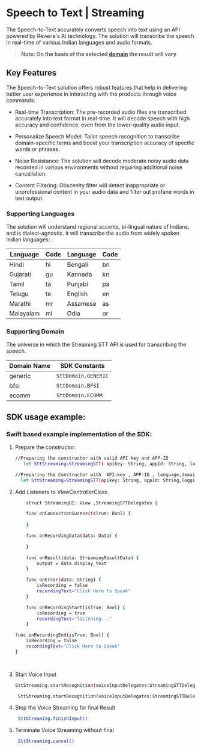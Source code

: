 # Speech to Text | Streaming
The Speech-to-Text accurately converts speech into text using an API powered by Reverie's AI technology. The solution will transcribe the speech in real-time of various Indian languages and audio formats.
> **Note: On the basis of the selected [domain](#supporting-domain) the result will vary**
## Key Features
The Speech-to-Text solution offers robust features that help in delivering better user experience in interacting with the products through voice commands:

- Real-time Transcription:
The pre-recorded audio files are transcribed accurately into text format in real-time. It will decode speech with high accuracy and confidence, even from the lower-quality audio input.

- Personalize Speech Model:
Tailor speech recognition to transcribe domain-specific terms and boost your transcription accuracy of specific words or phrases.

- Noise Resistance:
The solution will decode moderate noisy audio data recorded in various environments without requiring additional noise cancellation.

- Content Filtering:
Obscenity filter will detect inappropriate or unprofessional content in your audio data and filter out profane words in text output.

###  Supporting Languages

The solution will understand regional accents, bi-lingual nature of Indians, and is dialect-agnostic. it will transcribe the audio from widely spoken Indian languages:
.


| Language  | Code | Language | Code |
|-----------|------|----------|------|
| Hindi     | hi   | Bengali  | bn   |
| Gujarati  | gu   | Kannada  | kn   |
| Tamil     | ta   | Punjabi  | pa   |
| Telugu    | te   | English  | en   |
| Marathi   | mr   | Assamese | as   |
| Malayalam | ml   | Odia     | or   |

### Supporting Domain
The universe in which the Streaming STT API is used for transcribing the speech. 

| Domain Name | SDK Constants       |
|-------------|---------------------|
| generic     | `SttDomain.GENERIC` |
| bfsi        | `SttDomain.BFSI`    |
| ecomm       | `SttDomain.ECOMM`   |


## SDK usage example:

                                                                  
### Swift based example implementation of the SDK:
 1. Prepare the constructor:

     ```sh
    //Preparing the constructor with valid API key and APP-ID
        let SttStreaming=StreamingSTT( apikey: String, appId: String, lang:String,domain: String,logging:String)
    ```
    ```sh
    //Preparing the Constructor with  API-key , APP-ID , language,domain and logging
      let SttStreaming=StreamingSTT(apikey: String, appId: String,logging: Logging.TRUE)
    ```
 2. Add Listeners to ViewControllerClass
    
    ```sh
        struct StreamingUI: View ,StreamingSTTDelegates {
    
        func onConnectionSucess(isTrue: Bool) {
        
        }
    
        func onRecordingData(data: Data) {
        
        }
    
        func onResult(data: StreamingResultData) {
            output = data.display_text
        }
    
        func onError(data: String) {
            isRecording = false
            recordingText="Click Here to Speak"
        }
    
        func onRecordingStart(isTrue: Bool) {
            isRecording = true
            recordingText="listening..."
        }
    
    func onRecordingEnd(isTrue: Bool) {
        isRecording = false
        recordingText="Click Here to Speak"
    }
    
   
    ```

3. Start Voice Input
    ```sh
    SttStreaming.startRecognition(voiceInputDelegates:StreamingSTTDelegates,isUIRequired:Bool,domain:String,lang:String)  
   ```

   ```sh
    SttStreaming.startRecognition(voiceInputDelegates:StreamingSTTDelegates,isUIRequired:Bool)  
   ```
   
4. Stop the Voice Streaming for final Result
    ```sh
     SttStreaming.finishInput()
    ```
5. Terminate Voice Streaming without final
    ```sh
     SttStreaming.cancel()
     
    ```

